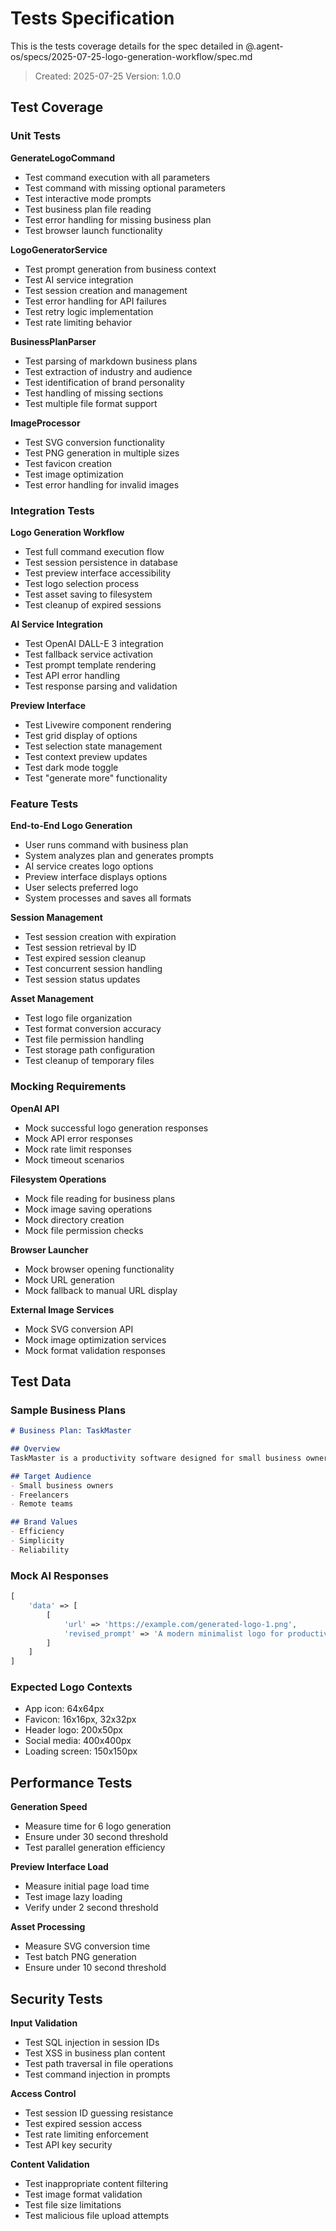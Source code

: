 # Tests Specification

This is the tests coverage details for the spec detailed in @.agent-os/specs/2025-07-25-logo-generation-workflow/spec.md

> Created: 2025-07-25
> Version: 1.0.0

## Test Coverage

### Unit Tests

**GenerateLogoCommand**
- Test command execution with all parameters
- Test command with missing optional parameters
- Test interactive mode prompts
- Test business plan file reading
- Test error handling for missing business plan
- Test browser launch functionality

**LogoGeneratorService**
- Test prompt generation from business context
- Test AI service integration
- Test session creation and management
- Test error handling for API failures
- Test retry logic implementation
- Test rate limiting behavior

**BusinessPlanParser**
- Test parsing of markdown business plans
- Test extraction of industry and audience
- Test identification of brand personality
- Test handling of missing sections
- Test multiple file format support

**ImageProcessor**
- Test SVG conversion functionality
- Test PNG generation in multiple sizes
- Test favicon creation
- Test image optimization
- Test error handling for invalid images

### Integration Tests

**Logo Generation Workflow**
- Test full command execution flow
- Test session persistence in database
- Test preview interface accessibility
- Test logo selection process
- Test asset saving to filesystem
- Test cleanup of expired sessions

**AI Service Integration**
- Test OpenAI DALL-E 3 integration
- Test fallback service activation
- Test prompt template rendering
- Test API error handling
- Test response parsing and validation

**Preview Interface**
- Test Livewire component rendering
- Test grid display of options
- Test selection state management
- Test context preview updates
- Test dark mode toggle
- Test "generate more" functionality

### Feature Tests

**End-to-End Logo Generation**
- User runs command with business plan
- System analyzes plan and generates prompts
- AI service creates logo options
- Preview interface displays options
- User selects preferred logo
- System processes and saves all formats

**Session Management**
- Test session creation with expiration
- Test session retrieval by ID
- Test expired session cleanup
- Test concurrent session handling
- Test session status updates

**Asset Management**
- Test logo file organization
- Test format conversion accuracy
- Test file permission handling
- Test storage path configuration
- Test cleanup of temporary files

### Mocking Requirements

**OpenAI API**
- Mock successful logo generation responses
- Mock API error responses
- Mock rate limit responses
- Mock timeout scenarios

**Filesystem Operations**
- Mock file reading for business plans
- Mock image saving operations
- Mock directory creation
- Mock file permission checks

**Browser Launcher**
- Mock browser opening functionality
- Mock URL generation
- Mock fallback to manual URL display

**External Image Services**
- Mock SVG conversion API
- Mock image optimization services
- Mock format validation responses

## Test Data

### Sample Business Plans
```markdown
# Business Plan: TaskMaster

## Overview
TaskMaster is a productivity software designed for small business owners...

## Target Audience
- Small business owners
- Freelancers
- Remote teams

## Brand Values
- Efficiency
- Simplicity
- Reliability
```

### Mock AI Responses
```php
[
    'data' => [
        [
            'url' => 'https://example.com/generated-logo-1.png',
            'revised_prompt' => 'A modern minimalist logo for productivity software...'
        ]
    ]
]
```

### Expected Logo Contexts
- App icon: 64x64px
- Favicon: 16x16px, 32x32px
- Header logo: 200x50px
- Social media: 400x400px
- Loading screen: 150x150px

## Performance Tests

**Generation Speed**
- Measure time for 6 logo generation
- Ensure under 30 second threshold
- Test parallel generation efficiency

**Preview Interface Load**
- Measure initial page load time
- Test image lazy loading
- Verify under 2 second threshold

**Asset Processing**
- Measure SVG conversion time
- Test batch PNG generation
- Ensure under 10 second threshold

## Security Tests

**Input Validation**
- Test SQL injection in session IDs
- Test XSS in business plan content
- Test path traversal in file operations
- Test command injection in prompts

**Access Control**
- Test session ID guessing resistance
- Test expired session access
- Test rate limiting enforcement
- Test API key security

**Content Validation**
- Test inappropriate content filtering
- Test image format validation
- Test file size limitations
- Test malicious file upload attempts